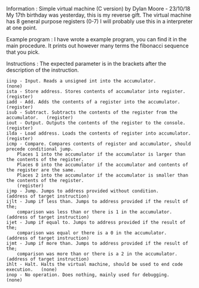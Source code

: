 Information :
	Simple virtual machine (C version) by Dylan Moore - 23/10/18
	My 17th birthday was yesterday, this is my reverse gift.
	The virtual machine has 8 general purpose registers (0-7)
	I will probably use this in a interpreter at one point.

Example program :
	I have wrote a example program, you can find it in the main procedure.
	It prints out however many terms the fibonacci sequence that you pick.

Instructions :
	The expected parameter is in the brackets after the description of the instruction.

	iinp - Input. Reads a unsigned int into the accumulator.						(none)
	ista - Store address. Stores contents of accumulator into register.				(register)
	iadd - Add. Adds the contents of a register into the accumulator.				(register)
	isub - Subtract. Subtracts the contents of the register from the accumulator.	(register)
	iout - Output. Outputs the contents of the register to the console.				(register)
	ilda - Load address. Loads the contents of register into accumulator.			(register)
	icmp - Compare. Compares contents of register and accumulator, should precede conditional jump.
		Places 1 into the accumulator if the accumulator is larger than the contents of the register.
		Places 0 into the accumulator if the accumulator and contents of the register are the same.
		Places 2 into the accumulator if the accumulator is smaller than the contents of the register.
		(register)
	ijmp - Jump. Jumps to address provided without condition.						(address of target instruction)
	ijlt - Jump if less than. Jumps to address provided if the result of the;
		comparison was less than or there is 1 in the accumulator.					(address of target instruction)
	ijet - Jump if equal to. Jumps to address provided if the result of the;
		comparison was equal or there is a 0 in the accumulator.					(address of target instruction)
	ijmt - Jump if more than. Jumps to address provided if the result of the;
		comparison was more than or there is a 2 in the accumulator.				(address of target instruction)
	ihlt - Halt. Halts the virtual machine, should be used to end code execution.	(none)
	inop - No operation. Does nothing, mainly used for debugging.					(none)